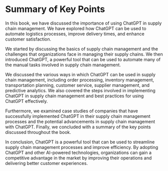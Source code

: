 Summary of Key Points
=================================

In this book, we have discussed the importance of using ChatGPT in supply chain management. We have explored how ChatGPT can be used to automate logistics processes, improve delivery times, and enhance customer satisfaction.

We started by discussing the basics of supply chain management and the challenges that organizations face in managing their supply chains. We then introduced ChatGPT, a powerful tool that can be used to automate many of the manual tasks involved in supply chain management.

We discussed the various ways in which ChatGPT can be used in supply chain management, including order processing, inventory management, transportation planning, customer service, supplier management, and predictive analytics. We also covered the steps involved in implementing ChatGPT in supply chain management and best practices for using ChatGPT effectively.

Furthermore, we examined case studies of companies that have successfully implemented ChatGPT in their supply chain management processes and the potential advancements in supply chain management with ChatGPT. Finally, we concluded with a summary of the key points discussed throughout the book.

In conclusion, ChatGPT is a powerful tool that can be used to streamline supply chain management processes and improve efficiency. By adopting ChatGPT and other AI-powered technologies, organizations can gain a competitive advantage in the market by improving their operations and delivering better customer experiences.
